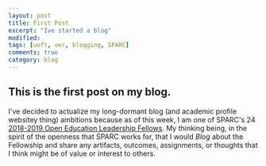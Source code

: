 ```yaml
---
layout: post
title: First Post
excerpt: "Ive started a blog"
modified: 
tags: [uoft, oer, blogging, SPARC]
comments: true
category: blog
---
```



<h2>This is the first post on my blog.</h2> 

I've decided to actualize my long-dormant blog (and academic profile websitey thing) ambitions because as of this week, I am one of SPARC's 24 <a href="https://sparcopen.org/news/2018/sparc-welcomes-2018-2019-open-education-leadership-fellows/2018-2019"> 2018-2019 Open Education Leadership Fellows</a>. My thinking being,  in the spirit of the openness that SPARC works for, that I would *Blog* about the Fellowship and share any artifacts, outcomes, assignments, or thoughts that I think might be of value or interest to others.



